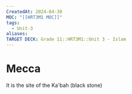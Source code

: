 ```yaml
---
CreatedAt: 2024-04-30
MOC: "[[HRT3M1 MOC]]"
tags:
  - Unit-3
aliases: 
TARGET DECK: Grade 11::HRT3M1::Unit 3 - Islam
---
```


# Mecca
It is the site of the Ka'bah (black stone)
<!--ID: 1718379549984-->
